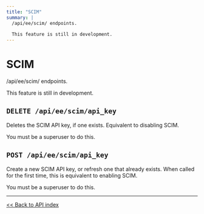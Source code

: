 ```yaml
---
title: "SCIM"
summary: |
  /api/ee/scim/ endpoints.
  
  This feature is still in development.
---
```


# SCIM

/api/ee/scim/ endpoints.

This feature is still in development.

## `DELETE /api/ee/scim/api_key`

Deletes the SCIM API key, if one exists. Equivalent to disabling SCIM.

You must be a superuser to do this.

## `POST /api/ee/scim/api_key`

Create a new SCIM API key, or refresh one that already exists. When called for the first time,
  this is equivalent to enabling SCIM.

You must be a superuser to do this.

---

[<< Back to API index](../../api-documentation.md)
